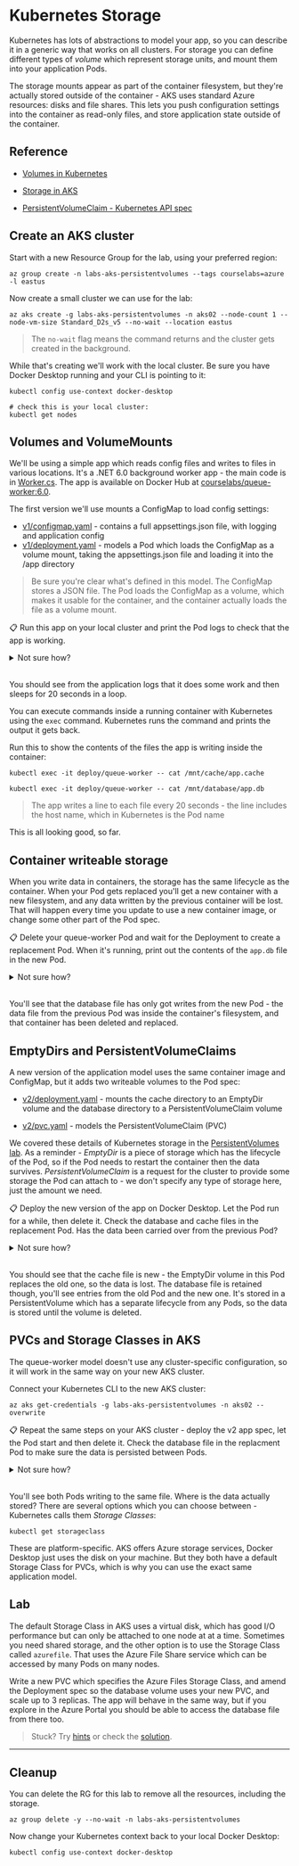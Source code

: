 # Kubernetes Storage

Kubernetes has lots of abstractions to model your app, so you can describe it in a generic way that works on all clusters. For storage you can define different types of _volume_ which represent storage units, and mount them into your application Pods. 

The storage mounts appear as part of the container filesystem, but they're actually stored outside of the container - AKS uses standard Azure resources: disks and file shares. This lets you push configuration settings into the container as read-only files, and store application state outside of the container.

## Reference

- [Volumes in Kubernetes](https://kubernetes.io/docs/concepts/storage/volumes/)

- [Storage in AKS](https://learn.microsoft.com/en-us/azure/aks/concepts-storage)

- [PersistentVolumeClaim - Kubernetes API spec](https://kubernetes.io/docs/reference/generated/kubernetes-api/v1.20/#persistentvolumeclaim-v1-core)


## Create an AKS cluster

Start with a new Resource Group for the lab, using your preferred region:

```
az group create -n labs-aks-persistentvolumes --tags courselabs=azure -l eastus
```

Now create a small cluster we can use for the lab:

```
az aks create -g labs-aks-persistentvolumes -n aks02 --node-count 1 --node-vm-size Standard_D2s_v5 --no-wait --location eastus
```

> The `no-wait` flag means the command returns and the cluster gets created in the background.

While that's creating we'll work with the local cluster. Be sure you have Docker Desktop running and your CLI is pointing to it:

```
kubectl config use-context docker-desktop

# check this is your local cluster:
kubectl get nodes
```

## Volumes and VolumeMounts

We'll be using a simple app which reads config files and writes to files in various locations. It's a .NET 6.0 background worker app - the main code is in [Worker.cs](/src/queue-worker/src/Worker.cs). The app is available on Docker Hub at [courselabs/queue-worker:6.0](https://hub.docker.com/r/courselabs/queue-worker/tags).

The first version we'll use mounts a ConfigMap to load config settings:

- [v1/configmap.yaml](./specs/v1/configmap.yaml) - contains a full appsettings.json file, with logging and application config
- [v1/deployment.yaml](./specs/v1/deployment.yaml) - models a Pod which loads the ConfigMap as a volume mount, taking the appsettings.json file and loading it into the /app directory

> Be sure you're clear what's defined in this model. The ConfigMap stores a JSON file. The Pod loads the ConfigMap as a volume, which makes it usable for the container, and the container actually loads the file as a volume mount.

📋 Run this app on your local cluster and print the Pod logs to check that the app is working.

<details>
  <summary>Not sure how?</summary>

All the specs are in the `v1` folder:

```
kubectl apply -f labs/aks-persistentvolumes/specs/v1
```

Find the Pod name:

```
kubectl get pods
```

Print the logs:

```
kubectl logs -f <pod-name>
```

</details><br/>

You should see from the application logs that it does some work and then sleeps for 20 seconds in a loop.

You can execute commands inside a running container with Kubernetes using the `exec` command. Kubernetes runs the command and prints the output it gets back.

Run this to show the contents of the files the app is writing inside the container:

```
kubectl exec -it deploy/queue-worker -- cat /mnt/cache/app.cache

kubectl exec -it deploy/queue-worker -- cat /mnt/database/app.db
```

> The app writes a line to each file every 20 seconds - the line includes the host name, which in Kubernetes is the Pod name

This is all looking good, so far.

## Container writeable storage

When you write data in containers, the storage has the same lifecycle as the container. When your Pod gets replaced you'll get a new container with a new filesystem, and any data written by the previous container will be lost. That will happen every time you update to use a new container image, or change some other part of the Pod spec.

📋 Delete your queue-worker Pod and wait for the Deployment to create a replacement Pod. When it's running, print out the contents of the `app.db` file in the new Pod.

<details>
  <summary>Not sure how?</summary>

The Deployment's job is to make sure there's one Pod for your app. If you delete the Pod, the Deployment will create a replacement:

```
kubectl delete pod <pod-name>
```

Watch Pods to see the replacement start up:

```
kubectl get pods --watch
```

When the new Pod is running, check the db file:

```
kubectl exec -it deploy/queue-worker -- cat /mnt/database/app.db
```

</details><br/>

You'll see that the database file has only got writes from the new Pod - the data file from the previous Pod was inside the container's filesystem, and that container has been deleted and replaced.

## EmptyDirs and PersistentVolumeClaims

A new version of the application model uses the same container image and ConfigMap, but it adds two writeable volumes to the Pod spec:

- [v2/deployment.yaml](./specs/v2/deployment.yaml) - mounts the cache directory to an EmptyDir volume and the database directory to a PersistentVolumeClaim volume

- [v2/pvc.yaml](./specs/v2/pvc.yaml) - models the PersistentVolumeClaim (PVC)

We covered these details of Kubernetes storage in the [PersistentVolumes lab](/labs/kubernetes/persistentvolumes/README.md). As a reminder - _EmptyDir_ is a piece of storage which has the lifecycle of the Pod, so if the Pod needs to restart the container then the data survives. _PersistentVolumeClaim_ is a request for the cluster to provide some storage the Pod can attach to - we don't specify any type of storage here, just the amount we need.

📋 Deploy the new version of the app on Docker Desktop. Let the Pod run for a while, then delete it. Check the database and cache files in the replacement Pod. Has the data been carried over from the previous Pod?

<details>
  <summary>Not sure how?</summary>

Deploy the v2 specs:

```
kubectl apply -f ./labs/aks-persistentvolumes/specs/v2
```

Check the data files:

```
kubectl exec -it deploy/queue-worker -- cat /mnt/cache/app.cache

kubectl exec -it deploy/queue-worker -- cat /mnt/database/app.db
```

Now delete the Pod:

```
kubectl delete pod <pod-name>
```

Watch Pods to see the replacement start up:

```
kubectl get pods --watch
```

When the new Pod is running, check the files again:

```
kubectl exec -it deploy/queue-worker -- cat /mnt/cache/app.cache

kubectl exec -it deploy/queue-worker -- cat /mnt/database/app.db
```

</details><br/>

You should see that the cache file is new - the EmptyDir volume in this Pod replaces the old one, so the data is lost. The database file is retained though, you'll see entries from the old Pod and the new one. It's stored in a PersistentVolume which has a separate lifecycle from any Pods, so the data is stored until the volume is deleted.

## PVCs and Storage Classes in AKS

The queue-worker model doesn't use any cluster-specific configuration, so it will work in the same way on your new AKS cluster.

Connect your Kubernetes CLI to the new AKS cluster:

```
az aks get-credentials -g labs-aks-persistentvolumes -n aks02 --overwrite
```

📋 Repeat the same steps on your AKS cluster - deploy the v2 app spec, let the Pod start and then delete it. Check the database file in the replacment Pod to make sure the data is persisted between Pods.

<details>
  <summary>Not sure how?</summary>

Deploy the v2 specs and wait for the Pod to start:

```
kubectl apply -f ./labs/aks-persistentvolumes/specs/v2

kubectl get pods --watch
```

When it's been running for a few seconds delete the Pod:

```
kubectl delete pod <pod-name>

kubectl get pods --watch
```

When the new Pod is running check the db file:

```
kubectl exec -it deploy/queue-worker -- cat /mnt/database/app.db
```

</details><br/>

You'll see both Pods writing to the same file. Where is the data actually stored? There are several options which you can choose between - Kubernetes calls them _Storage Classes_:

```
kubectl get storageclass
```

These are platform-specific. AKS offers Azure storage services, Docker Desktop just uses the disk on your machine. But they both have a default Storage Class for PVCs, which is why you can use the exact same application model.

## Lab

The default Storage Class in AKS uses a virtual disk, which has good I/O performance but can only be attached to one node at at a time. Sometimes you need shared storage, and the other option is to use the Storage Class called `azurefile`. That uses the Azure File Share service which can be accessed by many Pods on many nodes.

Write a new PVC which specifies the Azure Files Storage Class, and amend the Deployment spec so the database volume uses your new PVC, and scale up to 3 replicas. The app will behave in the same way, but if you explore in the Azure Portal you should be able to access the database file from there too.

> Stuck? Try [hints](hints.md) or check the [solution](solution.md).

___

## Cleanup

You can delete the RG for this lab to remove all the resources, including the storage.

```
az group delete -y --no-wait -n labs-aks-persistentvolumes
```

Now change your Kubernetes context back to your local Docker Desktop:

```
kubectl config use-context docker-desktop
```